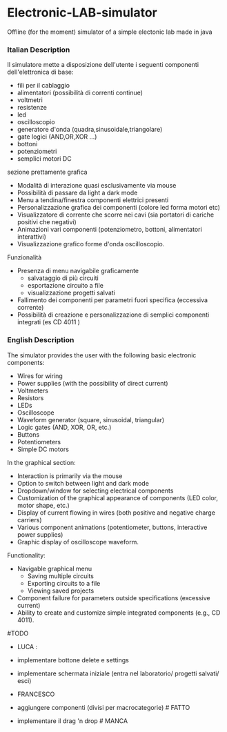 # Electronic-LAB-simulator
Offline (for the moment) simulator of a simple electonic lab made in java 

### Italian Description

Il simulatore mette a disposizione dell'utente i seguenti componenti dell'elettronica di base:
 - fili per il cablaggio            
 - alimentatori (possibilità di correnti continue)
 - voltmetri
 - resistenze
 - led
 - oscilloscopio
 - generatore d'onda (quadra,sinusoidale,triangolare)
 - gate logici (AND,OR,XOR ...)
 - bottoni
 - potenziometri
 - semplici motori DC 

sezione prettamente grafica
+ Modalità di interazione quasi esclusivamente via mouse 
+ Possibilità di passare da light a dark mode 
+ Menu a tendina/finestra componenti elettrici presenti
+ Personalizzazione grafica dei componenti (colore led forma motori etc)
+ Visualizzatore di corrente che scorre nei cavi (sia portatori di cariche positivi che negativi) 
+ Animazioni vari componenti (potenziometro, bottoni, alimentatori interattivi)
+ Visualizzazione grafico forme d'onda oscilloscopio. 



Funzionalità 
+ Presenza di menu navigabile graficamente 
	+ salvataggio di più circuiti 
	+ esportazione circuito a file  
	+ visualizzazione progetti salvati 
+ Fallimento dei componenti per parametri fuori specifica (eccessiva corrente)
+ Possibilità di creazione e personalizzazione di semplici componenti integrati (es CD 4011 ) 

### English Description

The simulator provides the user with the following basic electronic components:

- Wires for wiring
- Power supplies (with the possibility of direct current)
- Voltmeters
- Resistors
- LEDs
- Oscilloscope
- Waveform generator (square, sinusoidal, triangular)
- Logic gates (AND, XOR, OR, etc.)
- Buttons
- Potentiometers
- Simple DC motors

In the graphical section:

- Interaction is primarily via the mouse
- Option to switch between light and dark mode
- Dropdown/window for selecting electrical components
- Customization of the graphical appearance of components (LED color, motor shape, etc.)
- Display of current flowing in wires (both positive and negative charge carriers)
- Various component animations (potentiometer, buttons, interactive power supplies)
- Graphic display of oscilloscope waveform.

Functionality:

- Navigable graphical menu
	- Saving multiple circuits
	- Exporting circuits to a file
	- Viewing saved projects
- Component failure for parameters outside specifications (excessive current)
- Ability to create and customize simple integrated components (e.g., CD 4011).




#TODO
- LUCA :
- implementare bottone delete e settings
- implementare schermata iniziale (entra nel laboratorio/ progetti salvati/ esci)

- FRANCESCO
- aggiungere componenti (divisi per macrocategorie) # FATTO
- implementare il drag 'n drop # MANCA
